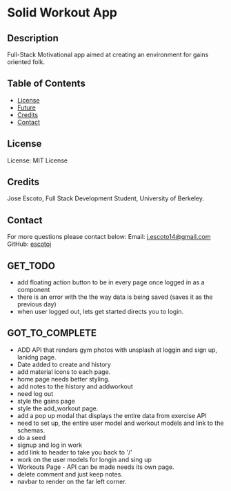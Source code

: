 # Solid Workout App

## Description

Full-Stack Motivational app aimed at creating an environment for gains oriented folk. 


## Table of Contents

- [License](#License)
- [Future](#Future)
- [Credits](#Credits)
- [Contact](#Contact)

## License

License: MIT License

## Credits

Jose Escoto, Full Stack Development Student, University of Berkeley.

## Contact

For more questions please contact below:
Email: j.escoto14@gmail.com
GitHub: [escotoj](https://github.com/escotoj)

## GET_TODO 

- add floating action button to be in every page once logged in as a component
- there is an error with the the way data is being saved (saves it as the previous day)
- when user logged out, lets get started directs you to login. 



## GOT_TO_COMPLETE

- ADD API that renders gym photos with unsplash at loggin and sign up, lanidng page. 
- Date added to create and history
- add material icons to each page. 
- home page needs better styling. 
- add notes to the history and addworkout   
- need log out 
- style the gains page
- style the add_workout page. 
- add a pop up modal that displays the entire data from exercise API
- need to set up, the entire user model and workout models and link to the schemas.
- do a seed
- signup and log in work
- add link to header to take you back to '/'
- work on the user models for longin and sing up
- Workouts Page - API can be made needs its own page. 
- delete comment and just keep notes. 
- navbar to render on the far left corner.